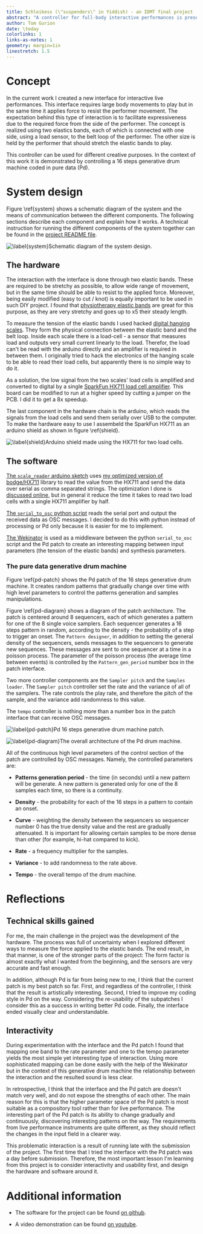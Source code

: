 ```yaml
---
title: Schleikess (\"suspenders\" in Yiddish) - an IDMT final project
abstract: "A controller for full-body interactive performances is presented. It requires force and effort to play with, hopefully facilitating expressiveness. The interface is composed of two elastic bands that are attached to the performers' belt loops on one side, and a main unit that measures the tension on each elastic band. The performer holds the other side of each elastic band and stretches them to play. In the current work, a generative drum machine is used to demonstrate the capabilities of this controller by mapping the tension on the bands to tempo the pitch properties of the drums."
author: Tom Gurion
date: \today
colorlinks: 1
links-as-notes: 1
geometry: margin=1in
linestretch: 1.5
---
```


# Concept

In the current work I created a new interface for interactive live performances.
This interface requires large body movements to play but in the same time it applies force to resist the performer movement.
The expectation behind this type of interaction is to facilitate expressiveness due to the required force from the side of the performer.
The concept is realized using two elastics bands, each of which is connected with one side, using a load sensor, to the belt loop of the performer.
The other size is held by the performer that should stretch the elastic bands to play.

This controller can be used for different creative purposes.
In the context of this work it is demonstrated by controlling a 16 steps generative drum machine coded in pure data (Pd).

# System design

Figure \ref{system} shows a schematic diagram of the system and the means of communication between the different components.
The following sections describe each component and explain how it works.
A technical instruction for running the different components of the system together can be found in the [project README file](https://github.com/Nagasaki45/Schleikess#how-to-run-it).

![\label{system}Schematic diagram of the system design.](media/diagram.png)

## The hardware

The interaction with the interface is done through two elastic bands.
These are required to be stretchy as possible, to allow wide range of movement, but in the same time should be able to resist to the applied force.
Moreover, being easily modified (easy to cut / knot) is equally important to be used in such DIY project.
I found that [physiotherapy elastic bands](http://www.physioroom.com/images/products//full/38990_image2.jpg) are great for this purpose, as they are very stretchy and goes up to x5 their steady length.

To measure the tension of the elastic bands I used hacked [digital hanging scales](https://www.amazon.co.uk/PicknBuy-20g-40kg-Portable-Electronic-Weighing/dp/B00695N01Q/).
They form the physical connection between the elastic band and the belt loop.
Inside each scale there is a load-cell - a sensor that measures load and outputs very small current linearly to the load.
Therefor, the load can't be read with the arduino directly and an amplifier is required in between them.
I originally tried to hack the electronics of the hanging scale to be able to read their load cells, but apparently there is no simple way to do it.

As a solution, the low signal from the two scales' load cells is amplified and converted to digital by a single [SparkFun HX711 load cell amplifier](https://www.sparkfun.com/products/retired/13230).
This board can be modified to run at a higher speed by cutting a jumper on the PCB.
I did it to get a 8x speedup.

The last component in the hardware chain is the arduino, which reads the signals from the load cells and send them serially over USB to the computer.
To make the hardware easy to use I assembeld the SparkFun HX711 as an arduino shield as shown in figure \ref{shield}.

![\label{shield}Arduino shield made using the HX711 for two load cells.](media/shield.jpg)

## The software

[The `scale_reader` arduino sketch](https://github.com/Nagasaki45/Schleikess/blob/master/scale_reader/scale_reader.ino) uses [my optimized version of bodge/HX711](https://github.com/nagasaki45/hx711) library to read the value from the HX711 and send the data over serial as comma separated strings.
The optimization I done is [discussed online](https://github.com/bogde/HX711/pull/55), but in general it reduce the time it takes to read two load cells with a single HX711 amplifier by half.

[The `serial_to_osc` python script](https://github.com/Nagasaki45/Schleikess/blob/master/serial_to_osc/serial_to_osc.py) reads the serial port and output the received data as OSC messages.
I decided to do this with python instead of processing or Pd only because it is easier for me to implement.

[The Wekinator](http://www.wekinator.org/) is used as a middleware between the python `serial_to_osc` script and the Pd patch to create an interesting mapping between input parameters (the tension of the elastic bands) and synthesis parameters.

### The pure data generative drum machine

Figure \ref{pd-patch} shows the Pd patch of the 16 steps generative drum machine.
It creates random patterns that gradually change over time with high level parameters to control the patterns generation and samples manipulations.

Figure \ref{pd-diagram} shows a diagram of the patch architecture.
The patch is centered around 8 sequencers, each of which generates a pattern for one of the 8 single voice samplers.
Each sequencer generates a 16 steps pattern in random, according to the density - the probability of a step to trigger an onset.
The `Pattern designer`, in addition to setting the general density of the sequencers, sends messages to the sequencers to generate new sequences.
These messages are sent to one sequencer at a time in a poisson process.
The parameter of the poisson process (the average time between events) is controlled by the `Pattern_gen_period` number box in the patch interface.

Two more controller components are the `Sampler pitch` and the `Samples loader`.
The `Sampler pitch` controller set the rate and the variance of all of the samplers.
The rate controls the play rate, and therefore the pitch of the sample, and the variance add randomness to this value.

The `tempo` controller is nothing more than a number box in the patch interface that can receive OSC messages.

![\label{pd-patch}Pd 16 steps generative drum machine patch.](media/pd-patch.png)

![\label{pd-diagram}The overall architecture of the Pd drum machine.](media/pd-diagram.png)

All of the continuous high level parameters of the control section of the patch are controlled by OSC messages.
Namely, the controlled parameters are:

- **Patterns generation period** - the time (in seconds) until a new pattern will be generate. A new pattern is generated only for one of the 8 samples each time, so there is a continuity.

- **Density** - the probability for each of the 16 steps in a pattern to contain an onset.

- **Curve** - weighting the density between the sequencers so sequencer number 0 has the true density value and the rest are gradually attenuated. It is important for allowing certain samples to be more dense than other (for example, hi-hat compared to kick).

- **Rate** - a frequency multiplier for the samples.

- **Variance** - to add randomness to the rate above.

- **Tempo** - the overall tempo of the drum machine.

# Reflections

## Technical skills gained

For me, the main challenge in the project was the development of the hardware.
The process was full of uncertainty when I explored different ways to measure the force applied to the elastic bands.
The end result, in that manner, is one of the stronger parts of the project:
The form factor is almost exactly what I wanted from the beginning, and the sensors are very accurate and fast enough.

In addition, although Pd is far from being new to me, I think that the current patch is my best patch so far.
First, and regardless of the controller, I think that the result is artistically interesting.
Second, I tried to improve my coding style in Pd on the way.
Considering the re-usability of the subpatches I consider this as a success in writing better Pd code.
Finally, the interface ended visually clear and understandable.

## Interactivity

During experimentation with the interface and the Pd patch I found that mapping one band to the rate parameter and one to the tempo parameter yields the most simple yet interesting type of interaction.
Using more sophisticated mapping can be done easily with the help of the Wekinator but in the context of this generative drum machine the relationship between the interaction and the resulted sound is less clear.

In retrospective, I think that the interface and the Pd patch are doesn't match very well, and do not expose the strengths of each other.
The main reason for this is that the higher parameter space of the Pd patch is most suitable as a compository tool rather than for live performance.
The interesting part of the Pd patch is its ability to change gradually and continuously, discovering interesting patterns on the way.
The requirements from live performance instruments are quite different, as they should reflect the changes in the input field in a clearer way.

This problematic interaction is a result of running late with the submission of the project.
The first time that I tried the interface with the Pd patch was a day before submission.
Therefore, the most important lesson I'm learning from this project is to consider interactivity and usability first, and design the hardware and software around it.

# Additional information

- The software for the project can be found [on github](https://github.com/Nagasaki45/Schleikess).

- A video demonstration can be found [on youtube](https://www.youtube.com/watch?v=_BUf_VLCIWQ).
